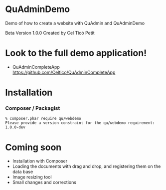 QuAdminDemo
==================================

Demo of how to create a website with QuAdmin and QuAdminDemo

Beta Version 1.0.0
Created by Cel Ticó Petit

Look to the full demo application!
==================================

- QuAdminCompleteApp https://github.com/Celtico/QuAdminCompleteApp


Installation
==================================

### Composer / Packagist
```
% composer.phar require qu/webdemo
Please provide a version constraint for the qu/webdemo requirement: 1.0.0-dev
```

Coming soon
==================================
- Installation with Composer
- Loading the documents with drag and drop, and registering them on the data base
- Image resizing tool
- Small changes and corrections
